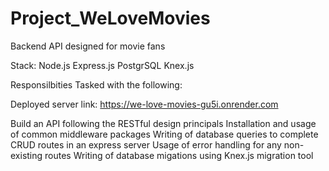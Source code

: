 # Project_WeLoveMovies

Backend API designed for movie fans

Stack:
Node.js
Express.js
PostgrSQL
Knex.js

Responsilbities
Tasked with the following:

Deployed server link:
https://we-love-movies-gu5i.onrender.com

Build an API following the RESTful design principals
Installation and usage of common middleware packages
Writing of database queries to complete CRUD routes in an express server
Usage of error handling for any non-existing routes
Writing of database migations using Knex.js migration tool